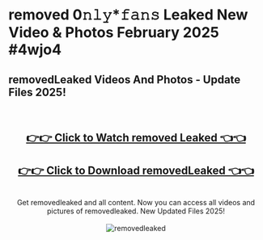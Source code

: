# removed 0𝚗𝚕𝚢*𝚏𝚊𝚗𝚜 Leaked New Video & Photos February 2025 #4wjo4

<h2>removedLeaked Videos And Photos - Update Files 2025!</h2>
<br>
<div align="center">
<h2><a href="https://mediaupload.pro?title=removed&ref=11F" rel="nofollow">👉👉 Click to Watch removed Leaked 👈👈</a></h2>
<h2><a href="https://mediaupload.pro?title=removed&ref=11F" rel="nofollow">👉👉 Click to Download removedLeaked 👈👈</a></h2>
<br>
Get removedleaked and all content. Now you can access all videos and pictures of removedleaked. New Updated Files 2025!
<br>
<br>
<a href="https://mediaupload.pro?title=removed&ref=11F" rel="nofollow" data-target="animated-image.originalLink"><img src="https://i.ibb.co/Gkj2r4b/banner.png" alt="removedleaked" style="max-width: 100%; display: inline-block;" data-target="animated-image.originalImage"></a>
</div>
<br>

